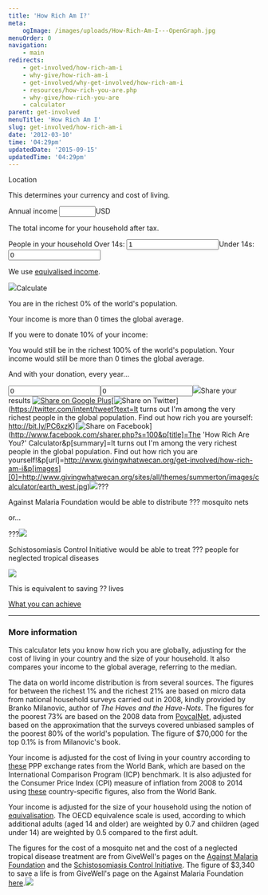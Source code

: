 ```yaml
---
title: 'How Rich Am I?'
meta:
    ogImage: /images/uploads/How-Rich-Am-I---OpenGraph.jpg
menuOrder: 0
navigation:
    - main
redirects:
    - get-involved/how-rich-am-i
    - why-give/how-rich-am-i
    - get-involved/why-get-involved/how-rich-am-i
    - resources/how-rich-you-are.php
    - why-give/how-rich-you-are
    - calculator
parent: get-involved
menuTitle: 'How Rich Am I'
slug: get-involved/how-rich-am-i
date: '2012-03-10'
time: '04:29pm'
updatedDate: '2015-09-15'
updatedTime: '04:29pm'
---
```

<label for="calc-howrich-country">Location</label> 

This determines your currency and cost of living.

<label for="calc-howrich-incomenumber">Annual income</label> <input id="calc-howrich-incomenumber" class="long" type="text" value="" size="6" onchange="updatehowrich(false);" onkeypress="if(event.keyCode==13){window.setTimeout(function(){howrichsubmit();},10);return false;}">USD

The total income for your household after tax.

<label for="calc-howrich-householdsize-adult">People in your household</label> Over 14s: <input id="calc-howrich-householdsize-adult" class="short" value="1" onchange="updatehowrich(false)">Under 14s:<input id="calc-howrich-householdsize-child" class="short" type="text" value="0" onchange="updatehowrich(false)">

We use [equivalised income](http://en.wikipedia.org/wiki/Equivalisation).

[![](/images/uploads/helpbig.png)](#moreinformation)<a class="btn btn-primary btn-large">Calculate</a>

You are in the richest 0% of the world's population.

Your income is more than 0 times the global average.

If you were to donate 10% of your income:

You would still be in the richest 100% of the world's population.
Your income would still be more than 0 times the global average.

And with your donation, every year...

<input data-readonly="true" type="text" value="0" class="knob front" data-width="300" data-height="300" data-max="100" data-min="0" data-fgcolor="#ffa800" data-bgcolor="rgba(0,0,0,0)" data-linecap="round" anglearc="360"><input data-readonly="true" type="text" value="0" class="knob back" data-width="300" data-height="300" data-max="100" data-min="0" data-fgcolor="rgb(108,0,0)" data-bgcolor="rgba(0,0,0,0)" data-linecap="round" anglearc="360">![](/images/uploads/earth_transparent.png)Share your results [![Share on Google Plus](/images/uploads/postgoogle.png)](https://plus.google.com/share?url=http://www.givingwhatwecan.org/get-involved/how-rich-am-i)[![Share on Twitter](/images/uploads/posttwitterlogo.png)](https://twitter.com/intent/tweet?text=It turns out I'm among the very richest people in the global population. Find out how rich you are yourself: http://bit.ly/PC6xzK)[![Share on Facebook](/images/uploads/postfacebook.png)](http://www.facebook.com/sharer.php?s=100&p[title]=The 'How Rich Are You?' Calculator&p[summary]=It turns out I'm among the very richest people in the global population. Find out how rich you are yourself!&p[url]=http://www.givingwhatwecan.org/get-involved/how-rich-am-i&p[images][0]=http://www.givingwhatwecan.org/sites/all/themes/summerton/images/calculator/earth_west.jpg)![](/images/uploads/mosquito.png)???

Against Malaria Foundation would be able to distribute ??? mosquito nets

or…

???![](/images/uploads/medicine.png)

Schistosomiasis Control Initiative would be able to treat ??? people for neglected tropical diseases

![](/images/uploads/heart.png)

This is equivalent to saving ?? lives

<a href="/get-involved/what-you-can-achieve" class="btn btn-primary btn-large">What you can achieve</a>

* * *

### More information

This calculator lets you know how rich you are globally, adjusting for the cost of living in your country and the size of your household. It also compares your income to the global average, referring to the median.

The data on world income distribution is from several sources. The figures for between the richest 1% and the richest 21% are based on micro data from national household surveys carried out in 2008, kindly provided by Branko Milanovic, author of _The Haves and the Have-Nots_. The figures for the poorest 73% are based on the 2008 data from [PovcalNet](http://iresearch.worldbank.org/PovcalNet/index.htm?1), adjusted based on the approximation that the surveys covered unbiased samples of the poorest 80% of the world's population. The figure of $70,000 for the top 0.1% is from Milanovic's book.

Your income is adjusted for the cost of living in your country according to [these](http://data.worldbank.org/indicator/PA.NUS.PPP) PPP exchange rates from the World Bank, which are based on the International Comparison Program (ICP) benchmark. It is also adjusted for the Consumer Price Index (CPI) measure of inflation from 2008 to 2014 using [these](http://data.worldbank.org/indicator/FP.CPI.TOTL.ZG) country-specific figures, also from the World Bank.

Your income is adjusted for the size of your household using the notion of [equivalisation](http://en.wikipedia.org/wiki/Equivalisation). The OECD equivalence scale is used, according to which additional adults (aged 14 and older) are weighted by 0.7 and children (aged under 14) are weighted by 0.5 compared to the first adult.

The figures for the cost of a mosquito net and the cost of a neglected tropical disease treatment are from GiveWell's pages on the [Against Malaria Foundation](http://www.givewell.org/international/top-charities/amf) and the [Schistosomiasis Control Initiative](http://www.givewell.org/international/top-charities/schistosomiasis-control-initiative). The figure of $3,340 to save a life is from GiveWell's page on the Against Malaria Foundation [here](http://www.givewell.org/international/top-charities/AMF#Costperlifesaved).![](/images/uploads/world-income-distribution.png)